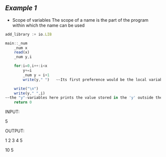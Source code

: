 ##  ***Example 1***

* Scope of variables
The scope of a name is the part of the program within which the name can be used


```js
add_library :+ io.LIB

main::_num
    _num x
    read(x)
    _num y,i

    for:i=0,i++:i<x
        y+=i
        _num y = i+1
        write(y," ")   ~~Its first preference would be the local variable

    write("\n")    
    write(y," ",i)     
~~the "y"-variables here prints the value stored in the 'y' outside the forloop
    return 0
```
INPUT: 

5

OUTPUT:

1 2 3 4 5

10 5



